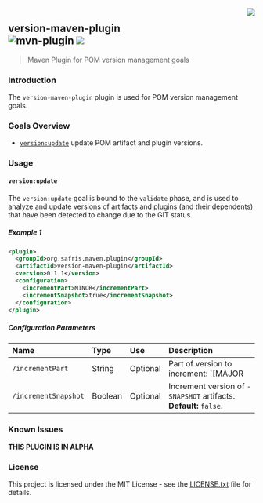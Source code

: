 <img src="https://www.cohesionfirst.org/logo.png" align="right">

## version-maven-plugin<br>![mvn-plugin][mvn-plugin] <a href="https://www.cohesionfirst.org/"><img src="https://img.shields.io/badge/CohesionFirst%E2%84%A2--blue.svg"></a>
> Maven Plugin for POM version management goals

### Introduction

The `version-maven-plugin` plugin is used for POM version management goals.

### Goals Overview

* [`version:update`](#versionupdate) update POM artifact and plugin versions.

### Usage

#### `version:update`

The `version:update` goal is bound to the `validate` phase, and is used to analyze and update versions of artifacts and plugins (and their dependents) that have been detected to change due to the GIT status.

##### Example 1

```xml
<plugin>
  <groupId>org.safris.maven.plugin</groupId>
  <artifactId>version-maven-plugin</artifactId>
  <version>0.1.1</version>
  <configuration>
    <incrementPart>MINOR</incrementPart>
    <incrementSnapshot>true</incrementSnapshot>
  </configuration>
</plugin>
```

##### Configuration Parameters

| Name                 | Type    | Use      | Description                                                                |
|:---------------------|:--------|:---------|:---------------------------------------------------------------------------|
| `/incrementPart`     | String  | Optional | Part of version to increment: `[MAJOR|MINOR|PATCH]`. **Default:** `PATCH`. |
| `/incrementSnapshot` | Boolean | Optional | Increment version of `-SNAPSHOT` artifacts. **Default:** `false`.          |

### Known Issues

**THIS PLUGIN IS IN ALPHA**

### License

This project is licensed under the MIT License - see the [LICENSE.txt](LICENSE.txt) file for details.

[mvn-plugin]: https://img.shields.io/badge/mvn-plugin-lightgrey.svg